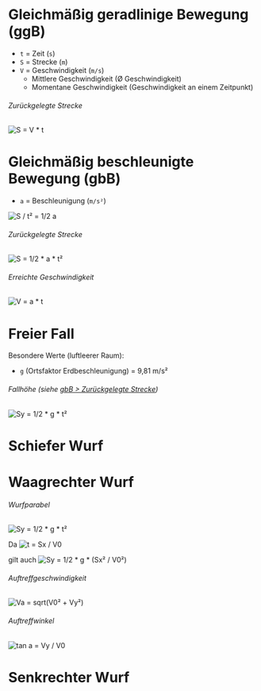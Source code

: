 # Gleichmäßig geradlinige Bewegung (ggB)

- `t` = Zeit (`s`)
- `S` = Strecke (`m`)
- `V` = Geschwindigkeit (`m/s`)
    - Mittlere Geschwindigkeit (Ø Geschwindigkeit)
    - Momentane Geschwindigkeit (Geschwindigkeit an einem Zeitpunkt)

###### Zurückgelegte Strecke

![S = V * t](https://latex.codecogs.com/gif.latex?S&space;=&space;V&space;\times&space;t)

# Gleichmäßig beschleunigte Bewegung (gbB)

- `a` = Beschleunigung (`m/s²`)

![S / t² = 1/2 a](https://latex.codecogs.com/gif.latex?\frac{S}{t^2}&space;=&space;\frac{1}{2}a)

###### Zurückgelegte Strecke

![S = 1/2 * a * t²](https://latex.codecogs.com/gif.latex?S&space;=&space;\frac{1}{2}a&space;\times&space;t^2)

###### Erreichte Geschwindigkeit 

![V = a * t](https://latex.codecogs.com/gif.latex?V&space;=&space;a&space;\times&space;t)

# Freier Fall 

Besondere Werte (luftleerer Raum):

- `g` (Ortsfaktor Erdbeschleunigung) = 9,81 m/s² 

###### Fallhöhe (siehe [gbB > Zurückgelegte Strecke](#zurückgelegte-strecke-1))

![Sy = 1/2 * g * t²](https://latex.codecogs.com/gif.latex?S_y&space;=&space;\frac{1}{2}g&space;\times&space;t^2)

# Schiefer Wurf

# Waagrechter Wurf

###### Wurfparabel

![Sy = 1/2 * g * t²](https://latex.codecogs.com/gif.latex?S_y&space;=&space;\frac{1}{2}g&space;\times&space;t^2)

Da ![t = Sx / V0](https://latex.codecogs.com/gif.latex?t&space;=&space;\frac{S_x}{V_0}) 

gilt auch ![Sy = 1/2 * g * (Sx² / V0²)](https://latex.codecogs.com/gif.latex?S_y&space;=&space;\frac{1}{2}g&space;\times&space;\frac{S_x^2}{V_0^2})

###### Auftreffgeschwindigkeit

![Va = sqrt(V0² + Vy²)](https://latex.codecogs.com/gif.latex?V_{auft.}&space;=&space;\sqrt{V_0^2&space;&plus;&space;V_y^2})

###### Auftreffwinkel

![tan a = Vy / V0](https://latex.codecogs.com/gif.latex?\tan{\alpha}&space;=&space;\frac{V_y}{V_0})

# Senkrechter Wurf
